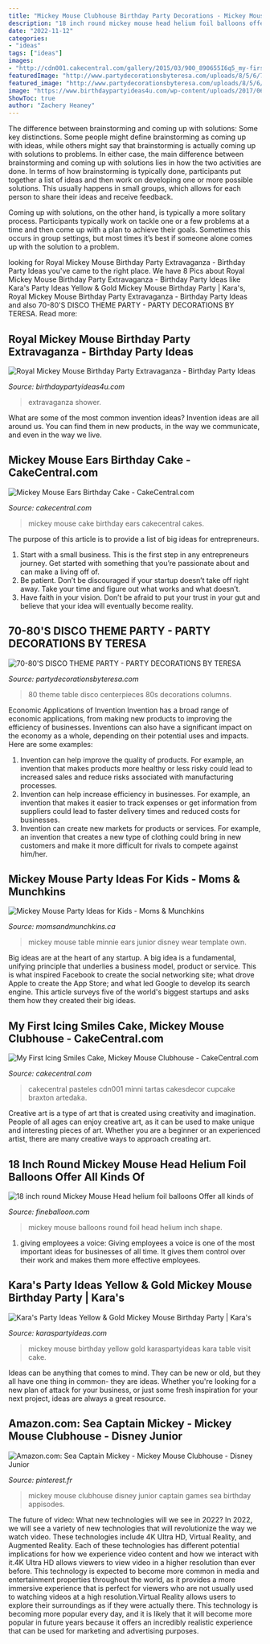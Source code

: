 ```yaml
---
title: "Mickey Mouse Clubhouse Birthday Party Decorations - Mickey Mouse Clubhouse Disney Junior Captain Games Sea Birthday Appisodes"
description: "18 inch round mickey mouse head helium foil balloons offer all kinds of"
date: "2022-11-12"
categories:
- "ideas"
tags: ["ideas"]
images:
- "http://cdn001.cakecentral.com/gallery/2015/03/900_890655I6q5_my-first-icing-smiles-cake-mickey-mouse-clubhouse.jpg"
featuredImage: "http://www.partydecorationsbyteresa.com/uploads/8/5/6/7/8567309/80-s-theme-party_orig.jpg"
featured_image: "http://www.partydecorationsbyteresa.com/uploads/8/5/6/7/8567309/80-s-theme-party_orig.jpg"
image: "https://www.birthdaypartyideas4u.com/wp-content/uploads/2017/06/Royal-Mickey-Mouse-Birthday-Party-Extravaganza-Stuffed-Centerpieces-600x648.jpeg"
ShowToc: true
author: "Zachery Heaney"
---
```



The difference between brainstorming and coming up with solutions: Some key distinctions.
Some people might define brainstorming as coming up with ideas, while others might say that brainstorming is actually coming up with solutions to problems. In either case, the main difference between brainstorming and coming up with solutions lies in how the two activities are done.
In terms of how brainstorming is typically done, participants put together a list of ideas and then work on developing one or more possible solutions. This usually happens in small groups, which allows for each person to share their ideas and receive feedback.

Coming up with solutions, on the other hand, is typically a more solitary process. Participants typically work on tackle one or a few problems at a time and then come up with a plan to achieve their goals. Sometimes this occurs in group settings, but most times it’s best if someone alone comes up with the solution to a problem.

	

		
looking for Royal Mickey Mouse Birthday Party Extravaganza - Birthday Party Ideas you've came to the right place. We have 8 Pics about Royal Mickey Mouse Birthday Party Extravaganza - Birthday Party Ideas like Kara&#039;s Party Ideas Yellow &amp; Gold Mickey Mouse Birthday Party | Kara&#039;s, Royal Mickey Mouse Birthday Party Extravaganza - Birthday Party Ideas and also 70-80&#039;S DISCO THEME PARTY - PARTY DECORATIONS BY TERESA. Read more:
		
    
## Royal Mickey Mouse Birthday Party Extravaganza - Birthday Party Ideas

<img loading=lazy src="https://www.birthdaypartyideas4u.com/wp-content/uploads/2017/06/Royal-Mickey-Mouse-Birthday-Party-Extravaganza-Stuffed-Centerpieces-600x648.jpeg" onerror="this.onerror=null;this.src='https://tse3.mm.bing.net/th?id=OIP.Z6x3XCwycA8BAXKRnAI7gQHaH_&amp;pid=15.1';" alt="Royal Mickey Mouse Birthday Party Extravaganza - Birthday Party Ideas">

_Source: birthdaypartyideas4u.com_

>extravaganza shower. 

	

What are some of the most common invention ideas?
Invention ideas are all around us. You can find them in new products, in the way we communicate, and even in the way we live.

    
## Mickey Mouse Ears Birthday Cake - CakeCentral.com

<img loading=lazy src="https://cdn001.cakecentral.com/gallery/2015/03/900_7128236FeO_mickey-mouse-ears-birthday-cake.png" onerror="this.onerror=null;this.src='https://tse3.mm.bing.net/th?id=OIP._eHGP1e82HESzIKc9E8IJQHaLH&amp;pid=15.1';" alt="Mickey Mouse Ears Birthday Cake - CakeCentral.com">

_Source: cakecentral.com_

>mickey mouse cake birthday ears cakecentral cakes. 

	

The purpose of this article is to provide a list of big ideas for entrepreneurs.
1. Start with a small business. This is the first step in any entrepreneurs journey. Get started with something that you’re passionate about and can make a living off of.
2. Be patient. Don’t be discouraged if your startup doesn’t take off right away. Take your time and figure out what works and what doesn’t.
3. Have faith in your vision. Don’t be afraid to put your trust in your gut and believe that your idea will eventually become reality.

    
## 70-80&#039;S DISCO THEME PARTY - PARTY DECORATIONS BY TERESA

<img loading=lazy src="http://www.partydecorationsbyteresa.com/uploads/8/5/6/7/8567309/80-s-theme-party_orig.jpg" onerror="this.onerror=null;this.src='https://tse3.mm.bing.net/th?id=OIP.Hb-yAnBuEmkiJDWQdBofQgHaJ4&amp;pid=15.1';" alt="70-80&#039;S DISCO THEME PARTY - PARTY DECORATIONS BY TERESA">

_Source: partydecorationsbyteresa.com_

>80 theme table disco centerpieces 80s decorations columns. 

	

Economic Applications of Invention
Invention has a broad range of economic applications, from making new products to improving the efficiency of businesses. Inventions can also have a significant impact on the economy as a whole, depending on their potential uses and impacts. Here are some examples: 
1. Invention can help improve the quality of products. For example, an invention that makes products more healthy or less risky could lead to increased sales and reduce risks associated with manufacturing processes. 
2. Invention can help increase efficiency in businesses. For example, an invention that makes it easier to track expenses or get information from suppliers could lead to faster delivery times and reduced costs for businesses. 
3. Invention can create new markets for products or services. For example, an invention that creates a new type of clothing could bring in new customers and make it more difficult for rivals to compete against him/her.

    
## Mickey Mouse Party Ideas For Kids - Moms &amp; Munchkins

<img loading=lazy src="http://www.momsandmunchkins.ca/wp-content/uploads/2013/01/mickey-mouse-party-table-8-m.jpg" onerror="this.onerror=null;this.src='https://tse2.mm.bing.net/th?id=OIP.ctOWDxJbBdMAKtNjaHaFIgHaLH&amp;pid=15.1';" alt="Mickey Mouse Party Ideas for Kids - Moms &amp; Munchkins">

_Source: momsandmunchkins.ca_

>mickey mouse table minnie ears junior disney wear template own. 

	

Big ideas are at the heart of any startup. A big idea is a fundamental, unifying principle that underlies a business model, product or service. This is what inspired Facebook to create the social networking site; what drove Apple to create the App Store; and what led Google to develop its search engine. This article surveys five of the world's biggest startups and asks them how they created their big ideas.

    
## My First Icing Smiles Cake, Mickey Mouse Clubhouse - CakeCentral.com

<img loading=lazy src="http://cdn001.cakecentral.com/gallery/2015/03/900_890655I6q5_my-first-icing-smiles-cake-mickey-mouse-clubhouse.jpg" onerror="this.onerror=null;this.src='https://tse3.mm.bing.net/th?id=OIP._r5I8Pj3U_Xw3zQE-A84PAHaJ4&amp;pid=15.1';" alt="My First Icing Smiles Cake, Mickey Mouse Clubhouse - CakeCentral.com">

_Source: cakecentral.com_

>cakecentral pasteles cdn001 minni tartas cakesdecor cupcake braxton artedaka. 

	

Creative art is a type of art that is created using creativity and imagination. People of all ages can enjoy creative art, as it can be used to make unique and interesting pieces of art. Whether you are a beginner or an experienced artist, there are many creative ways to approach creating art.

    
## 18 Inch Round Mickey Mouse Head Helium Foil Balloons Offer All Kinds Of

<img loading=lazy src="https://fineballoon.com/images/products/imges/1502876120.jpg" onerror="this.onerror=null;this.src='https://tse4.mm.bing.net/th?id=OIP.dyH6sIo_mQuBag-bsWFQegHaHa&amp;pid=15.1';" alt="18 inch round Mickey Mouse Head helium foil balloons Offer all kinds of">

_Source: fineballoon.com_

>mickey mouse balloons round foil head helium inch shape. 

	

1. giving employees a voice: Giving employees a voice is one of the most important ideas for businesses of all time. It gives them control over their work and makes them more effective employees.

    
## Kara&#039;s Party Ideas Yellow &amp; Gold Mickey Mouse Birthday Party | Kara&#039;s

<img loading=lazy src="https://karaspartyideas.com/wp-content/uploads/2017/12/Yellow-Gold-Mickey-Mouse-Birthday-Party-via-Karas-Party-Ideas-KarasPartyIdeas.com25.jpg" onerror="this.onerror=null;this.src='https://tse1.mm.bing.net/th?id=OIP.EuyZDGiRdPW1mqwlgyJpmwHaLc&amp;pid=15.1';" alt="Kara&#039;s Party Ideas Yellow &amp; Gold Mickey Mouse Birthday Party | Kara&#039;s">

_Source: karaspartyideas.com_

>mickey mouse birthday yellow gold karaspartyideas kara table visit cake. 

	

Ideas can be anything that comes to mind. They can be new or old, but they all have one thing in common- they are ideas. Whether you're looking for a new plan of attack for your business, or just some fresh inspiration for your next project, ideas are always a great resource.

    
## Amazon.com: Sea Captain Mickey - Mickey Mouse Clubhouse - Disney Junior

<img loading=lazy src="https://i.pinimg.com/736x/01/3a/7b/013a7b0690db5e21d91711676a3b7a27--sea-captain-mickey-mouse-clubhouse.jpg" onerror="this.onerror=null;this.src='https://tse2.mm.bing.net/th?id=OIP.WyRZ2hY57VSvHIIgDh8ogQHaHa&amp;pid=15.1';" alt="Amazon.com: Sea Captain Mickey - Mickey Mouse Clubhouse - Disney Junior">

_Source: pinterest.fr_

>mickey mouse clubhouse disney junior captain games sea birthday appisodes. 

	

The future of video: What new technologies will we see in 2022?
In 2022, we will see a variety of new technologies that will revolutionize the way we watch video. These technologies include 4K Ultra HD, Virtual Reality, and Augmented Reality. Each of these technologies has different potential implications for how we experience video content and how we interact with it.4K Ultra HD allows viewers to view video in a higher resolution than ever before. This technology is expected to become more common in media and entertainment properties throughout the world, as it provides a more immersive experience that is perfect for viewers who are not usually used to watching videos at a high resolution.Virtual Reality allows users to explore their surroundings as if they were actually there. This technology is becoming more popular every day, and it is likely that it will become more popular in future years because it offers an incredibly realistic experience that can be used for marketing and advertising purposes.

